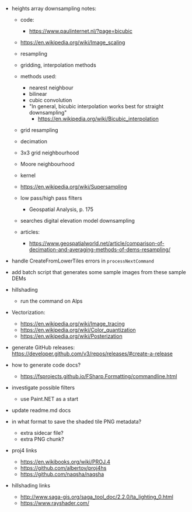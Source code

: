 ﻿- heights array downsampling notes:
    - code: 
        - https://www.paulinternet.nl/?page=bicubic
    - https://en.wikipedia.org/wiki/Image_scaling
    - resampling
    - gridding, interpolation methods
    - methods used: 
        - nearest neighbour
        - bilinear
        - cubic convolution
        - "In general, bicubic interpolation works best for straight downsampling"
            - https://en.wikipedia.org/wiki/Bicubic_interpolation
    - grid resampling
    - decimation
    - 3x3 grid neighbourhood
    - Moore neighbourhood
    - kernel
    - https://en.wikipedia.org/wiki/Supersampling
    - low pass/high pass filters
        - Geospatial Analysis, p. 175

    - searches
        digital elevation model downsampling
        
    - articles:
        - https://www.geospatialworld.net/article/comparison-of-decimation-and-averaging-methods-of-dems-resampling/

- handle CreateFromLowerTiles errors in `processNextCommand`

- add batch script that generates some sample images from these sample DEMs

- hillshading
    - run the command on Alps

- Vectorization: 
    - https://en.wikipedia.org/wiki/Image_tracing
    - https://en.wikipedia.org/wiki/Color_quantization
    - https://en.wikipedia.org/wiki/Posterization

- generate GitHub releases: https://developer.github.com/v3/repos/releases/#create-a-release

- how to generate code docs?
    - https://fsprojects.github.io/FSharp.Formatting/commandline.html

- investigate possible filters
    - use Paint.NET as a start
    
- update readme.md docs

- in what format to save the shaded tile PNG metadata?  
    - extra sidecar file?
    - extra PNG chunk?

- proj4 links
    - https://en.wikibooks.org/wiki/PROJ.4
    - https://github.com/albertov/proj4hs
    - https://github.com/naqsha/naqsha
- hillshading links
    - http://www.saga-gis.org/saga_tool_doc/2.2.0/ta_lighting_0.html
    - https://www.rayshader.com/